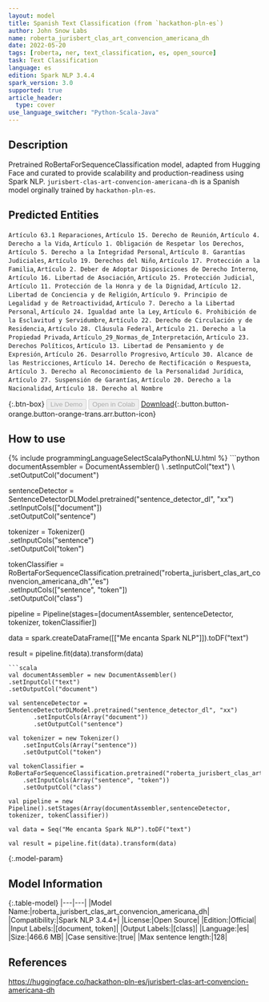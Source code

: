 ```yaml
---
layout: model
title: Spanish Text Classification (from `hackathon-pln-es`)
author: John Snow Labs
name: roberta_jurisbert_clas_art_convencion_americana_dh
date: 2022-05-20
tags: [roberta, ner, text_classification, es, open_source]
task: Text Classification
language: es
edition: Spark NLP 3.4.4
spark_version: 3.0
supported: true
article_header:
  type: cover
use_language_switcher: "Python-Scala-Java"
---
```


## Description

Pretrained RoBertaForSequenceClassification model, adapted from Hugging Face and curated to provide scalability and production-readiness using Spark NLP. `jurisbert-clas-art-convencion-americana-dh` is a Spanish model orginally trained by `hackathon-pln-es`.

## Predicted Entities

`Artículo 63.1 Reparaciones`, `Artículo 15. Derecho de Reunión`, `Artículo 4. Derecho a la Vida`, `Artículo 1. Obligación de Respetar los Derechos`, `Artículo 5. Derecho a la Integridad Personal`, `Artículo 8. Garantías Judiciales`, `Artículo 19. Derechos del Niño`, `Artículo 17. Protección a la Familia`, `Artículo 2. Deber de Adoptar Disposiciones de Derecho Interno`, `Artículo 16. Libertad de Asociación`, `Artículo 25. Protección Judicial`, `Artículo 11. Protección de la Honra y de la Dignidad`, `Artículo 12. Libertad de Conciencia y de Religión`, `Artículo 9. Principio de Legalidad y de Retroactividad`, `Artículo 7. Derecho a la Libertad Personal`, `Artículo 24. Igualdad ante la Ley`, `Artículo 6. Prohibición de la Esclavitud y Servidumbre`, `Artículo 22. Derecho de Circulación y de Residencia`, `Artículo 28. Cláusula Federal`, `Artículo 21. Derecho a la Propiedad Privada`, `Artículo_29_Normas_de_Interpretación`, `Artículo 23. Derechos Políticos`, `Artículo 13. Libertad de Pensamiento y de Expresión`, `Artículo 26. Desarrollo Progresivo`, `Artículo 30. Alcance de las Restricciones`, `Artículo 14. Derecho de Rectificación o Respuesta`, `Artículo 3. Derecho al Reconocimiento de la Personalidad Jurídica`, `Artículo 27. Suspensión de Garantías`, `Artículo 20. Derecho a la Nacionalidad`, `Artículo 18. Derecho al Nombre`

{:.btn-box}
<button class="button button-orange" disabled>Live Demo</button>
<button class="button button-orange" disabled>Open in Colab</button>
[Download](https://s3.amazonaws.com/auxdata.johnsnowlabs.com/public/models/roberta_jurisbert_clas_art_convencion_americana_dh_es_3.4.4_3.0_1653049484318.zip){:.button.button-orange.button-orange-trans.arr.button-icon}

## How to use



<div class="tabs-box" markdown="1">
{% include programmingLanguageSelectScalaPythonNLU.html %}
```python
documentAssembler = DocumentAssembler() \        .setInputCol("text") \        .setOutputCol("document")

sentenceDetector = SentenceDetectorDLModel.pretrained("sentence_detector_dl", "xx")\
       .setInputCols(["document"])\
       .setOutputCol("sentence")

tokenizer = Tokenizer() \
    .setInputCols("sentence") \
    .setOutputCol("token")

tokenClassifier = RoBertaForSequenceClassification.pretrained("roberta_jurisbert_clas_art_convencion_americana_dh","es") \
    .setInputCols(["sentence", "token"]) \
    .setOutputCol("class")

pipeline = Pipeline(stages=[documentAssembler, sentenceDetector, tokenizer, tokenClassifier])

data = spark.createDataFrame([["Me encanta Spark NLP"]]).toDF("text")

result = pipeline.fit(data).transform(data)
```
```scala
val documentAssembler = new DocumentAssembler() 
.setInputCol("text") 
.setOutputCol("document")

val sentenceDetector = SentenceDetectorDLModel.pretrained("sentence_detector_dl", "xx")
       .setInputCols(Array("document"))
       .setOutputCol("sentence")

val tokenizer = new Tokenizer() 
    .setInputCols(Array("sentence"))
    .setOutputCol("token")

val tokenClassifier = RoBertaForSequenceClassification.pretrained("roberta_jurisbert_clas_art_convencion_americana_dh","es") 
    .setInputCols(Array("sentence", "token")) 
    .setOutputCol("class")

val pipeline = new Pipeline().setStages(Array(documentAssembler,sentenceDetector, tokenizer, tokenClassifier))

val data = Seq("Me encanta Spark NLP").toDF("text")

val result = pipeline.fit(data).transform(data)
```
</div>

{:.model-param}
## Model Information

{:.table-model}
|---|---|
|Model Name:|roberta_jurisbert_clas_art_convencion_americana_dh|
|Compatibility:|Spark NLP 3.4.4+|
|License:|Open Source|
|Edition:|Official|
|Input Labels:|[document, token]|
|Output Labels:|[class]|
|Language:|es|
|Size:|466.6 MB|
|Case sensitive:|true|
|Max sentence length:|128|

## References

https://huggingface.co/hackathon-pln-es/jurisbert-clas-art-convencion-americana-dh